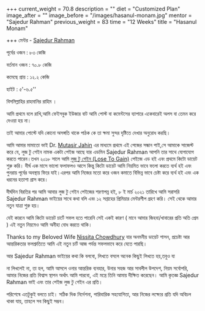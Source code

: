 +++
current_weight = 70.8
description = ""
diet = "Customized Plan"
image_after = ""
image_before = "/images/hasanul-monam.jpg"
mentor = "Sajedur Rahman"
previous_weight = 83
time = "12 Weeks"
title = "Hasanul Monam"

+++
মেন্টর - [Sajedur Rahman](https://www.facebook.com/groups/1454970377907269/user/100000725320763/?__cft__%5b0%5d=AZXBEdy_WV1PekGWRgLHCGKcJPo_SZ8-pkrMD_vPEbzcBHYJx3Xts4FynKHVDbxPRTA0E4608JvyoHQhm3lIJMzmgCqJaCE3mJ7WcxsMqpQK-iu_4pJ9xiFhp7278pbsSzl7r7OnNNr0uAi99A5hSiPa&__tn__=-%5dK-R)

পূর্বের ওজন : ৮৩ কেজি

বর্তমান ওজন : ৭০.৮ কেজি

কমেছে প্রায় : ১২.২ কেজি

হাইট : ৫'-৬.৫''

বিসমিল্লাহির রাহমানির রাহিম ।

আমি প্রথমে বলে রাখি,আমি ফেইসবুক ইউজার বাট আমি পোস্ট বা কমেন্টসের ব্যাপারে একেবারেই অলস বা তেমন করে দেওয়া হয় না।

তাই আমার পোস্টে যদি কোনো অসঙ্গতি থাকে পাঠক কে তা ক্ষমা সুন্দর দৃষ্টিতে দেখার অনুরোধ করছি।

আমি আমার মামাতো ভাই Dr. [Mutasir Jahin](https://www.facebook.com/groups/1454970377907269/user/100000219339402/?__cft__%5b0%5d=AZXBEdy_WV1PekGWRgLHCGKcJPo_SZ8-pkrMD_vPEbzcBHYJx3Xts4FynKHVDbxPRTA0E4608JvyoHQhm3lIJMzmgCqJaCE3mJ7WcxsMqpQK-iu_4pJ9xiFhp7278pbsSzl7r7OnNNr0uAi99A5hSiPa&__tn__=-%5dK-R) এর মাধ্যমে প্রথমে এই পেজের সন্ধান পাই,সে আমাকে সাজেস্ট করে যে, লুজ টু গেইন নামক একটা পেইজ আছে যার এডমিন Sajedur Rahman আপনি তার সাথে যোগাযোগ করতে পারেন।তখন ২০১৮ সালে আমি [লুজ টু গেইন (Lose To Gain)](https://www.facebook.com/groups/losetogainbd/?__cft__%5b0%5d=AZXBEdy_WV1PekGWRgLHCGKcJPo_SZ8-pkrMD_vPEbzcBHYJx3Xts4FynKHVDbxPRTA0E4608JvyoHQhm3lIJMzmgCqJaCE3mJ7WcxsMqpQK-iu_4pJ9xiFhp7278pbsSzl7r7OnNNr0uAi99A5hSiPa&__tn__=-UK-R) পেইজে এড হই এবং প্রথমে কিটো ডায়েট শুরু করি। দীর্ঘ এক মাসে ভালো ফলাফলও আসে কিন্তু কিটো ডায়েট আমি নিয়মিত ভাবে ফলো করতে ব্যর্থ হই এবং পুনরায় পূর্বের অবস্থায় ফিরে যাই।এরপর আমি নিজের মতো করে ওজন কমাতে বিভিন্ন ভাবে চেষ্টা করে ব্যর্থ হই এবং এক ধরনের হতাশা গ্রাস করে।

দীর্ঘদিন বিরতির পর আমি আবার লুজ টু গেইন পেইজের শরণাপন্ন হই, ৮ ই মার্চ ২০২১ তারিখে আমি সরাসরি Sajedur Rahman ভাইয়ের সাথে কথা বলি এবং ১২ সপ্তাহের প্রিমিয়ার মেন্টরশীপ গ্রহণ করি। সেই থেকে আমার নতুন যাত্রা শুরু হয়।

যেই কারনে আমি কিটো ডায়েট চার্টে সফল হতে পারেনি সেই একই কারণ ( মানে আমার জিহবা/খাবারের প্রতি অতি প্রেম ) এই নতুন নিয়মেও আমি অনীহা বোধ করতে থাকি।

Thanks to my Beloved Wife [Nissita Chowdhury](https://www.facebook.com/groups/1454970377907269/user/100001617663467/?__cft__%5b0%5d=AZXBEdy_WV1PekGWRgLHCGKcJPo_SZ8-pkrMD_vPEbzcBHYJx3Xts4FynKHVDbxPRTA0E4608JvyoHQhm3lIJMzmgCqJaCE3mJ7WcxsMqpQK-iu_4pJ9xiFhp7278pbsSzl7r7OnNNr0uAi99A5hSiPa&__tn__=-%5dK-R) যার অনমনীয় ডায়েট শাসন, প্রচেষ্টা আর আন্তরিকতার ফলশ্রুতিতে আমি এই নতুন চার্ট আজ পর্যন্ত সফলভাবে করে যেতে পারছি।

আর Sajedur Rahman ভাইয়ের কথা কি বলবো, লিখতে বসলে অনেক কিছুই লিখতে হয়,তবুও যা

না লিখলেই না, তা হল, আমি আসলে ওনার আন্তরিক ব্যবহার, উনার সহজ আর সাবলীল উপদেশ, নিয়ম সর্বোপরি, আমার নিজের প্রতি বিশ্বাস স্থাপন অর্থাৎ আমি পারবো, এই মন্ত্রে তিনি আমায় দীক্ষিত করেছেন। আমি কৃতজ্ঞ Sajedur Rahman ভাই এবং তার পেইজ লুজ টু গেইন এর প্রতি।

পরিশেষে এতটুকুই বলতে চাই। সঠিক দিক নির্দেশনা, পারিবারিক সহযোগিতা, আর নিজের লক্ষ্যের প্রতি যদি অবিচল থাকা যায়, তাহলে সব কিছুই সম্ভব।